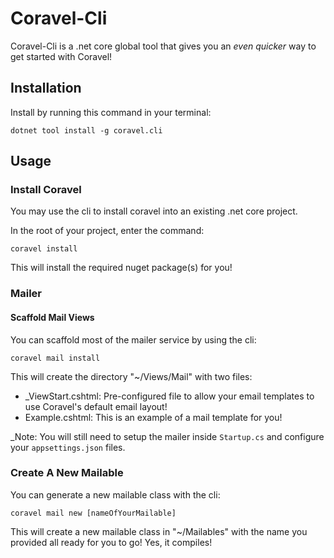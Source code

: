 # Coravel-Cli

Coravel-Cli is a .net core global tool that gives you an _even quicker_ way to get started with Coravel!

## Installation

Install by running this command in your terminal:

```
dotnet tool install -g coravel.cli
```

## Usage
 
### Install Coravel

You may use the cli to install coravel into an existing .net core project. 

In the root of your project, enter the command:

```
coravel install
```

This will install the required nuget package(s) for you!

### Mailer

#### Scaffold Mail Views

You can scaffold most of the mailer service by using the cli:

```
coravel mail install
```

This will create the directory "~/Views/Mail" with two files:

- _ViewStart.cshtml: Pre-configured file to allow your email templates to use Coravel's default email layout!
- Example.cshtml: This is an example of a mail template for you!

_Note: You will still need to setup the mailer inside `Startup.cs` and configure your `appsettings.json` files.

### Create A New Mailable

You can generate a new mailable class with the cli:

```
coravel mail new [nameOfYourMailable]
```

This will create a new mailable class in "~/Mailables" with the name you provided all ready for you to go! Yes, it compiles!